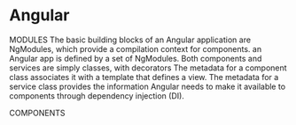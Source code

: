 # Angular
MODULES
The basic building blocks of an Angular application are NgModules, which provide a compilation context for components.
an Angular app is defined by a set of NgModules.
Both components and services are simply classes, with decorators
The metadata for a component class associates it with a template that defines a view.
The metadata for a service class provides the information Angular needs to make it available to components through dependency injection (DI).<br>

COMPONENTS
